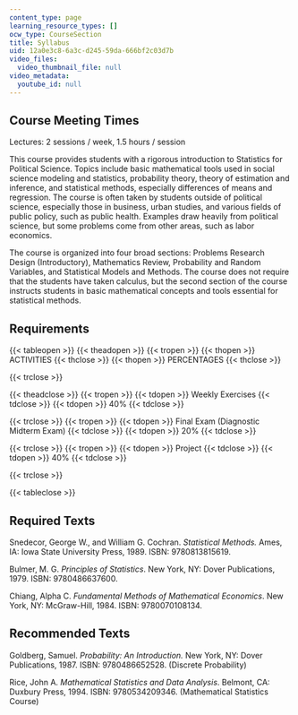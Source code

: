 ```yaml
---
content_type: page
learning_resource_types: []
ocw_type: CourseSection
title: Syllabus
uid: 12a0e3c8-6a3c-d245-59da-666bf2c03d7b
video_files:
  video_thumbnail_file: null
video_metadata:
  youtube_id: null
---
```


Course Meeting Times
--------------------

Lectures: 2 sessions / week, 1.5 hours / session

This course provides students with a rigorous introduction to Statistics for Political Science. Topics include basic mathematical tools used in social science modeling and statistics, probability theory, theory of estimation and inference, and statistical methods, especially differences of means and regression. The course is often taken by students outside of political science, especially those in business, urban studies, and various fields of public policy, such as public health. Examples draw heavily from political science, but some problems come from other areas, such as labor economics.

The course is organized into four broad sections: Problems Research Design (Introductory), Mathematics Review, Probability and Random Variables, and Statistical Models and Methods. The course does not require that the students have taken calculus, but the second section of the course instructs students in basic mathematical concepts and tools essential for statistical methods.

Requirements
------------

{{< tableopen >}}
{{< theadopen >}}
{{< tropen >}}
{{< thopen >}}
ACTIVITIES
{{< thclose >}}
{{< thopen >}}
PERCENTAGES
{{< thclose >}}

{{< trclose >}}

{{< theadclose >}}
{{< tropen >}}
{{< tdopen >}}
Weekly Exercises
{{< tdclose >}}
{{< tdopen >}}
40%
{{< tdclose >}}

{{< trclose >}}
{{< tropen >}}
{{< tdopen >}}
Final Exam (Diagnostic Midterm Exam)
{{< tdclose >}}
{{< tdopen >}}
20%
{{< tdclose >}}

{{< trclose >}}
{{< tropen >}}
{{< tdopen >}}
Project
{{< tdclose >}}
{{< tdopen >}}
40%
{{< tdclose >}}

{{< trclose >}}

{{< tableclose >}}

Required Texts
--------------

Snedecor, George W., and William G. Cochran. _Statistical Methods._ Ames, IA: Iowa State University Press, 1989. ISBN: 9780813815619.

Bulmer, M. G. _Principles of Statistics_. New York, NY: Dover Publications, 1979. ISBN: 9780486637600.

Chiang, Alpha C. _Fundamental Methods of Mathematical Economics_. New York, NY: McGraw-Hill, 1984. ISBN: 9780070108134.

Recommended Texts
-----------------

Goldberg, Samuel. _Probability: An Introduction._ New York, NY: Dover Publications, 1987. ISBN: 9780486652528. (Discrete Probability)

Rice, John A. _Mathematical Statistics and Data Analysis_. Belmont, CA: Duxbury Press, 1994. ISBN: 9780534209346. (Mathematical Statistics Course)